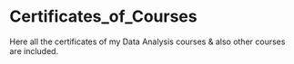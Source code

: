 # Certificates_of_Courses
Here all the certificates of my Data Analysis courses &amp; also other courses are included.
